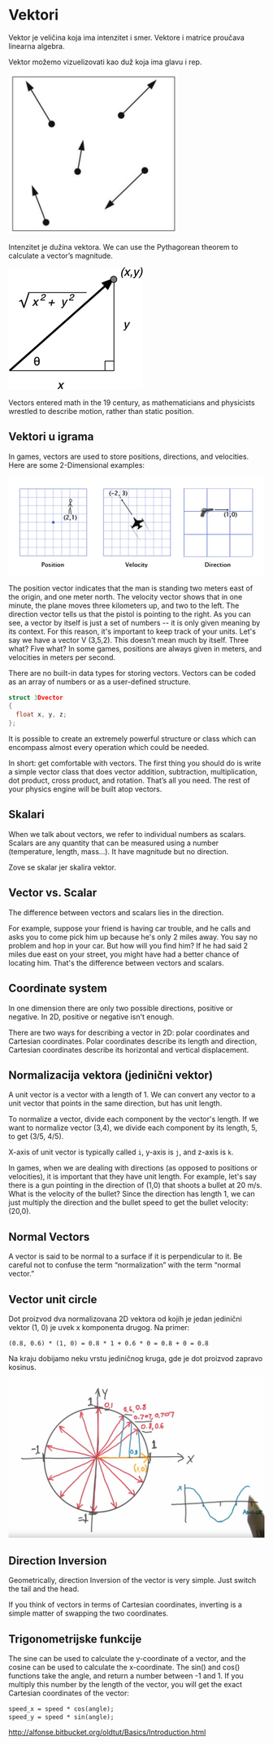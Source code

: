 # Vektori

Vektor je veličina koja ima intenzitet i smer. Vektore i matrice proučava linearna algebra.

Vektor možemo vizuelizovati kao duž koja ima glavu i rep.

![vektori](slike/vectori.png)

Intenzitet je dužina vektora. We can use the Pythagorean theorem to calculate a vector’s magnitude.

![vector-magnitude](slike/vector-magnitude.jpg)

Vectors entered math in the 19 century, as mathematicians and physicists wrestled to describe motion, rather than static position.

## Vektori u igrama

In games, vectors are used to store positions, directions, and velocities. Here are some 2-Dimensional examples:

![vektori](slike/vektori-u-igrama.jpg)

The position vector indicates that the man is standing two meters east of the origin, and one meter north. The velocity vector shows that in one minute, the plane moves three kilometers up, and two to the left. The direction vector tells us that the pistol is pointing to the right. As you can see, a vector by itself is just a set of numbers -- it is only given meaning by its context. For this reason, it's important to keep track of your units. Let's say we have a vector V (3,5,2). This doesn't mean much by itself. Three what? Five what? In some games, positions are always given in meters, and velocities in meters per second.

There are no built-in data types for storing vectors. Vectors can be coded as an array of numbers or as a user-defined structure.

```c
struct 3Dvector
{
  float x, y, z;
};
```

It is possible to create an extremely powerful structure or class which can encompass almost every operation which could be needed.

In short: get comfortable with vectors. The first thing you should do is write a simple vector class that does vector addition, subtraction, multiplication, dot product, cross product, and rotation. That’s all you need. The rest of your physics engine will be built atop vectors.

## Skalari

When we talk about vectors, we refer to individual numbers as scalars. Scalars are any quantity that can be measured using a number (temperature, length, mass...). It have magnitude but no direction.

Zove se skalar jer skalira vektor.

## Vector vs. Scalar

The difference between vectors and scalars lies in the direction.

For example, suppose your friend is having car trouble, and he calls and asks you to come pick him up because he's only 2 miles away. You say no problem and hop in your car. But how will you find him? If he had said 2 miles due east on your street, you might have had a better chance of locating him. That's the difference between vectors and scalars.

## Coordinate system

In one dimension there are only two possible directions, positive or negative. In 2D, positive or negative isn't enough.

There are two ways for describing a vector in 2D: polar coordinates and Cartesian coordinates. Polar coordinates describe its length and direction, Cartesian coordinates describe its horizontal and vertical displacement.

## Normalizacija vektora (jedinični vektor)

A unit vector is a vector with a length of 1. We can convert any vector to a unit vector that points in the same direction, but has unit length.

To normalize a vector, divide each component by the vector's length. If we want to normalize vector (3,4), we divide each component by its length, 5, to get (3/5, 4/5).

X-axis of unit vector is typically called `i`, y-axis is `j`, and z-axis is `k`.

In games, when we are dealing with directions (as opposed to positions or velocities), it is important that they have unit length. For example, let's say there is a gun pointing in the direction of (1,0) that shoots a bullet at 20 m/s. What is the velocity of the bullet? Since the direction has length 1, we can just multiply the direction and the bullet speed to get the bullet velocity: (20,0).

## Normal Vectors

A vector is said to be normal to a surface if it is perpendicular to it. Be careful not to confuse the term “normalization” with the term “normal vector.”

## Vector unit circle

Dot proizvod dva normalizovana 2D vektora od kojih je jedan jedinični vektor (1, 0) je uvek x komponenta drugog. Na primer:
```
(0.8, 0.6) * (1, 0) = 0.8 * 1 + 0.6 * 0 = 0.8 + 0 = 0.8
```

Na kraju dobijamo neku vrstu jediničnog kruga, gde je dot proizvod zapravo kosinus.

![vector-unit-circle](slike/vector-unit-circle.png)

## Direction Inversion

Geometrically, direction Inversion of the vector is very simple. Just switch the tail and the head.

If you think of vectors in terms of Cartesian coordinates, inverting is a simple matter of swapping the two coordinates.

## Trigonometrijske funkcije

The sine can be used to calculate the y-coordinate of a vector, and the cosine can be used to calculate the x-coordinate. The sin() and cos() functions take the angle, and return a number between -1 and 1. If you multiply this number by the length of the vector, you will get the exact Cartesian coordinates of the vector:
```
speed_x = speed * cos(angle);
speed_y = speed * sin(angle);
```

http://alfonse.bitbucket.org/oldtut/Basics/Introduction.html
